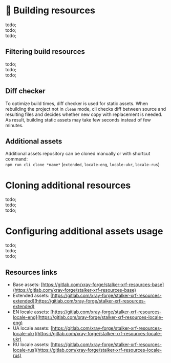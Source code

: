 # 🥑 Building resources

todo; <br/>
todo; <br/>
todo; <br/>

## Filtering build resources

todo; <br/>
todo; <br/>
todo; <br/>

## Diff checker

To optimize build times, diff checker is used for static assets. When rebuilding the project not in `clean` mode,
cli checks diff between source and resulting files and decides whether new copy with replacement is needed.
As result, building static assets may take few seconds instead of few minutes.

## Additional assets

Additional assets repository can be cloned manually or with shortcut command: <br/>
`npm run cli clone *name*` (`extended`, `locale-eng`, `locale-ukr`, `locale-rus`)

# Cloning additional resources

todo; <br/>
todo; <br/>
todo; <br/>

# Configuring additional assets usage

todo; <br/>
todo; <br/>
todo; <br/>

## Resources links

- Base assets: [https://gitlab.com/xray-forge/stalker-xrf-resources-base](https://gitlab.com/xray-forge/stalker-xrf-resources-base)
- Extended assets: [https://gitlab.com/xray-forge/stalker-xrf-resources-extended](https://gitlab.com/xray-forge/stalker-xrf-resources-extended)
- EN locale assets: [https://gitlab.com/xray-forge/stalker-xrf-resources-locale-eng](https://gitlab.com/xray-forge/stalker-xrf-resources-locale-eng)
- UA locale assets: [https://gitlab.com/xray-forge/stalker-xrf-resources-locale-ukr](https://gitlab.com/xray-forge/stalker-xrf-resources-locale-ukr)
- RU locale assets: [https://gitlab.com/xray-forge/stalker-xrf-resources-locale-rus](https://gitlab.com/xray-forge/stalker-xrf-resources-locale-rus)
